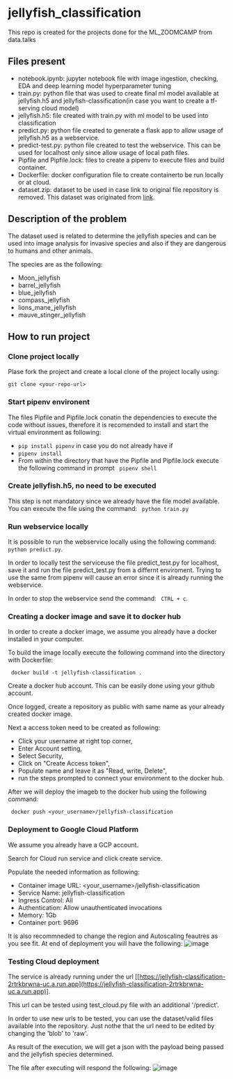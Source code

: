 # jellyfish_classification
This repo is created for the projects done for the ML_ZOOMCAMP from data.talks

## Files present
- notebook.ipynb: jupyter notebook file with image ingestion, checking, EDA and deep learning model hyperparameter tuning
- train.py: python file that was used to create final ml model available at jellyfish.h5 and jellyfish-classification(in case you want to create a tf-serving cloud model) 
- jellyfish.h5:  file created with train.py with ml model to be used into classification
- predict.py: python file created to generate a flask app to allow usage of jellyfish.h5 as a webservice.
- predict-test.py: python file created to test the webservice. This can be used for localhost only since allow usage of local path files.
- Pipfile and Pipfile.lock: files to create a pipenv to execute files and build container.
- Dockerfile: docker configuration file to create containerto be run locally or at cloud.
- dataset.zip: dataset to be used in case link to original file repository is removed. This dataset was originated from [link](https://www.kaggle.com/datasets/anshtanwar/jellyfish-types?select=Train_Test_Valid).
  
## Description of the problem
The dataset used is related to determine the jellyfish species and can be used into image analysis for invasive species and also if they are dangerous to humans and other animals.

The species are as the following:

- Moon_jellyfish 
- barrel_jellyfish
- blue_jellyfish
- compass_jellyfish
- lions_mane_jellyfish
- mauve_stinger_jellyfish

## How to run project

### Clone project locally
Plase fork the project and create a local clone of the project locally using:

``` git clone <your-repo-url> ``` 

### Start pipenv environent

The files Pipfile and Pipfile.lock conatin the dependencies to execute the code without issues, therefore it is recomended to install and start the virtual environment as following:

- ``` pip install pipenv ``` in case you do not already have if
- ``` pipenv install ```
- From within the directory that have the Pipfile and Pipfile.lock execute the following command in prompt ``` pipenv shell```

### Create jellyfish.h5, no need to be executed

This step is not mandatory since we already have the file model available. You can execute the file using the command:
``` python train.py```

### Run webservice locally 

It is possible to run the webservice locally using the following command: ``` python predict.py```.

In order to locally test the serviceuse the file predict_test.py for localhost, save it and run the file predict_test.py from a differnt enviroment. Trying to use the same from pipenv will cause an error since it is already running the webservice.

In order to stop the webservice send the command: ``` CTRL + c```.

### Creating a docker image and save it to docker hub

In order to create a docker image, we assume you already have a docker installed in your computer.

To build the image locally execute the following command into the directory with Dockerfile:

``` docker build -t jellyfish-classification .```

Create a docker hub account. This can be easily done using your github account. 

Once logged, create a repository as public with same name as your already created docker image. 

Next a access token need to be created as following:

- Click your username at right top corner,
- Enter Account setting,
- Select Security,
- Click on "Create Access token",
- Populate name and leave it as "Read, write, Delete",
- run the steps prompted to connect your environment to the docker hub.

After we will deploy the imageb to the docker hub using the following command:

``` docker push <your_username>/jellyfish-classification```

### Deployment to Google Cloud Platform

We assume you already have a GCP account. 

Search for Cloud run service and click create service.

Populate the needed information as following: 

- Container image URL: <your_username>/jellyfish-classification
- Service Name: jellyfish-classification
- Ingress Control: All
- Authentication: Allow unauthenticated invocations
- Memory: 1Gb
- Container port: 9696

It is also recommneded to change the region and Autoscaling feautres as you see fit.
At end of deployment you will have the following:
![image](https://github.com/Nireplag/jellyfish_classification/assets/70478646/6e2c8d8e-8c1b-4323-af5c-5f5d1aab832a)


### Testing Cloud deployment

The service is already running under the url [[https://jellyfish-classification-2rtrkbrwna-uc.a.run.app](https://jellyfish-classification-2rtrkbrwna-uc.a.run.app)].

This url can be tested using test_cloud.py file with an additional '/predict'.

In order to use new urls to be tested, you can use the dataset/valid files available into the repository. Just nothe that the url need to be edited by changing the 'blob' to 'raw'.

As result of the execution, we will get a json with the payload being passed and the jellyfish species determined.

The file after executing will respond the following:
![image](https://github.com/Nireplag/jellyfish_classification/assets/70478646/1e70bea7-dbf5-4053-8a9d-95bb41ee950d)

